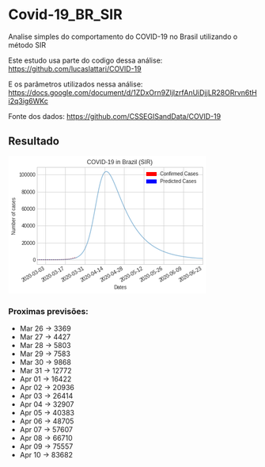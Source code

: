 # Covid-19_BR_SIR
Analise simples do comportamento do COVID-19 no Brasil utilizando o método SIR

Este estudo usa parte do codigo dessa análise: https://github.com/lucaslattari/COVID-19

E os parâmetros utilizados nessa análise: https://docs.google.com/document/d/1ZDxOrn9ZljIzrfAnUiDjjLR28ORrvn6tHi2q3ig6WKc

Fonte dos dados: https://github.com/CSSEGISandData/COVID-19

## Resultado

![Covid SIR BR](https://github.com/thiagoalz/Covid-19_BR_SIR/raw/master/Covid_SIR_BR.png)

### Proximas previsões: 
* Mar 26  ->  3369
* Mar 27  ->  4427
* Mar 28  ->  5803
* Mar 29  ->  7583
* Mar 30  ->  9868
* Mar 31  ->  12772
* Apr 01  ->  16422
* Apr 02  ->  20936
* Apr 03  ->  26414
* Apr 04  ->  32907
* Apr 05  ->  40383
* Apr 06  ->  48705
* Apr 07  ->  57607
* Apr 08  ->  66710
* Apr 09  ->  75557
* Apr 10  ->  83682
